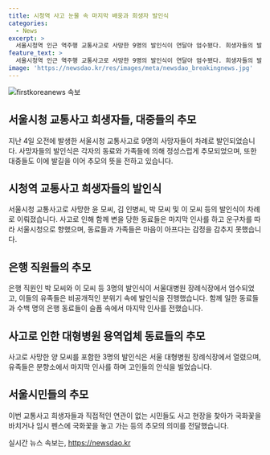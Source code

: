 ```yaml
---
title: 시청역 사고 눈물 속 마지막 배웅과 희생자 발인식
categories:
  - News
excerpt: >
  서울시청역 인근 역주행 교통사고로 사망한 9명의 발인식이 연달아 엄수됐다. 희생자들의 발인식은 가족, 동료들에 의해 엄중히 진행되었으며, 장례식장에는 마지막 인사를 하러 온 동료들의 슬픈 모습이 가득했다. 이번 사고로 함께 변을 당한 사람들의 발인식도 이어졌는데, 고인들의 발인식은 유족 중심으로 비공개로 진행됐다. 또한, 인근 시민들의 추모 발길도 이어지고 있으며, 국화를 무료로 나누거나 설치된 임시 펜스에 꽃을 놓고 헌화하는 등 사람들의 안타까운 마음을 보여주고 있다. (150자)
feature_text: >
  서울시청역 인근 역주행 교통사고로 사망한 9명의 발인식이 연달아 엄수됐다. 희생자들의 발인식은 가족, 동료들에 의해 엄중히 진행되었으며, 장례식장에는 마지막 인사를 하러 온 동료들의 슬픈 모습이 가득했다. 이번 사고로 함께 변을 당한 사람들의 발인식도 이어졌는데, 고인들의 발인식은 유족 중심으로 비공개로 진행됐다. 또한, 인근 시민들의 추모 발길도 이어지고 있으며, 국화를 무료로 나누거나 설치된 임시 펜스에 꽃을 놓고 헌화하는 등 사람들의 안타까운 마음을 보여주고 있다. (150자)
image: 'https://newsdao.kr/res/images/meta/newsdao_breakingnews.jpg'
---
```


<p><img src="https://newsdao.kr/res/images/meta/newsdao_breakingnews.jpg" alt="firstkoreanews 속보" /></p>

<h2 data-ke-size="size26">서울시청 교통사고 희생자들, 대중들의 추모</h2>

<p data-ke-size="size16">지난 4일 오전에 발생한 서울시청 교통사고로 9명의 사망자들이 차례로 발인되었습니다. 사망자들의 발인식은 각자의 동료와 가족들에 의해 정성스럽게 추모되었으며, 또한 대중들도 이에 발길을 이어 추모의 뜻을 전하고 있습니다.</p>

<h2 data-ke-size="size26">시청역 교통사고 희생자들의 발인식</h2>

<p data-ke-size="size16">서울시청 교통사고로 사망한 윤 모씨, 김 인병씨, 박 모씨 및 이 모씨 등의 발인식이 차례로 이뤄졌습니다. 사고로 인해 함께 변을 당한 동료들은 마지막 인사를 하고 운구차를 따라 서울시청으로 향했으며, 동료들과 가족들은 마음이 아프다는 감정을 감추지 못했습니다.</p>

<h2 data-ke-size="size26">은행 직원들의 추모</h2>

<p data-ke-size="size16">은행 직원인 박 모씨와 이 모씨 등 3명의 발인식이 서울대병원 장례식장에서 엄수되었고, 이들의 유족들은 비공개적인 분위기 속에 발인식을 진행했습니다. 함께 일한 동료들과 수백 명의 은행 동료들이 슬픔 속에서 마지막 인사를 전했습니다.</p>

<h2 data-ke-size="size26">사고로 인한 대형병원 용역업체 동료들의 추모</h2>

<p data-ke-size="size16">사고로 사망한 양 모씨를 포함한 3명의 발인식은 서울 대형병원 장례식장에서 열렸으며, 유족들은 분향소에서 마지막 인사를 하며 고인들의 안식을 빌었습니다.</p>

<h2 data-ke-size="size26">서울시민들의 추모</h2>

<p data-ke-size="size16">이번 교통사고 희생자들과 직접적인 연관이 없는 시민들도 사고 현장을 찾아가 국화꽃을 바치거나 임시 펜스에 국화꽃을 놓고 가는 등의 추모의 의미를 전달했습니다.</p>
실시간 뉴스 속보는, <a href="https://newsdao.kr" rel="dofollow">https://newsdao.kr</a>


